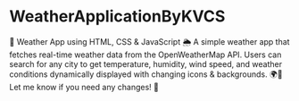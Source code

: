 # WeatherApplicationByKVCS
🚀 Weather App using HTML, CSS &amp; JavaScript 🌦 A simple weather app that fetches real-time weather data from the OpenWeatherMap API. Users can search for any city to get temperature, humidity, wind speed, and weather conditions dynamically displayed with changing icons &amp; backgrounds. 🌍💨  Let me know if you need any changes! 🚀
